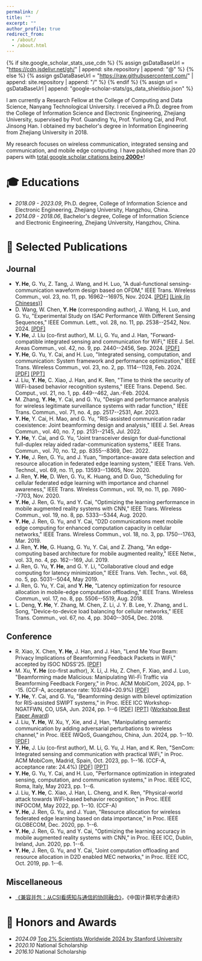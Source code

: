 ```yaml
---
permalink: /
title: ""
excerpt: ""
author_profile: true
redirect_from: 
  - /about/
  - /about.html
---
```


{% if site.google_scholar_stats_use_cdn %}
{% assign gsDataBaseUrl = "https://cdn.jsdelivr.net/gh/" | append: site.repository | append: "@" %}
{% else %}
{% assign gsDataBaseUrl = "https://raw.githubusercontent.com/" | append: site.repository | append: "/" %}
{% endif %}
{% assign url = gsDataBaseUrl | append: "google-scholar-stats/gs_data_shieldsio.json" %}

<span class='anchor' id='about-me'></span>

I am currently a Research Fellow at the College of Computing and Data Science, Nanyang Technological University. I received a Ph.D. degree from the College of Information Science and Electronic Engineering, Zhejiang University, supervised by Prof. Guanding Yu, Prof. Yunlong Cai, and Prof. Jinsong Han. I obtained my bachelor's degree in Information Engineering from Zhejiang University in 2018. 

My research focuses on wireless communication, integrated sensing and communication, and mobile edge computing. I have published more than 20 papers with <a href='https://scholar.google.com/citations?user=ldVs-W0AAAAJ&hl=en'>total google scholar citations being <strong><span id='total_cit'> 2000+</span></strong></a>!



# 🎓 Educations 

- *2018.09 - 2023.09*, Ph.D. degree, College of Information Science and Electronic Engineering, Zhejiang University, Hangzhou, China. 
- *2014.09 - 2018.06*, Bachelor's degree, College of Information Science and Electronic Engineering, Zhejiang University, Hangzhou, China. 

# 📝 Selected Publications 
## Journal
- **Y. He**, G. Yu, Z. Tang, J. Wang, and H. Luo, "A dual-functional sensing-communication waveform design based on OFDM," IEEE Trans. Wireless Commun., vol. 23, no. 11, pp. 16962--16975, Nov. 2024. [[PDF]](pdf/He_TWC_2024_Waveform.pdf) [[Link (in Chineses)]](https://mp.weixin.qq.com/s/nKvOoKc22pvpO260474wUg)
- D. Wang, W. Chen, **Y. He** (corresponding author), J. Wang, H. Luo, and G. Yu, "Experimental Study on ISAC Performance With Different Sensing Sequences," IEEE Commun. Lett., vol. 28, no. 11, pp. 2538--2542, Nov. 2024. [[PDF]](pdf/CL2024_ISAC.pdf) 
- **Y. He**, J. Liu (co-first author), M. Li, G. Yu, and J. Han, "Forward-compatible integrated sensing and communication for WiFi," IEEE J. Sel. Areas Commun., vol. 42, no. 9, pp. 2440--2456, Sep. 2024. [[PDF]](pdf/JSAC24_ISAC_WiFi.pdf) 
- **Y. He**, G. Yu, Y. Cai, and H. Luo, "Integrated sensing, computation, and communication: System framework and performance optimization," IEEE Trans. Wireless Commun., vol. 23, no. 2, pp. 1114--1128, Feb. 2024. [[PDF]](pdf/He_TWC_2023_ISCC.pdf) [[PPT]](pdf/He_TWC_2023_ISCC.pptx)
- J. Liu, **Y. He**, C. Xiao, J. Han, and K. Ren, "Time to think the security of WiFi-based behavior recognition systems," IEEE Trans. Depend. Sec. Comput., vol. 21, no. 1, pp. 449--462, Jan.-Feb. 2024.
- M. Zhang, **Y. He**, Y. Cai, and G. Yu, "Design and performance analysis for wireless legitimate surveillance systems with radar function," IEEE Trans. Commun., vol. 71, no. 4, pp. 2517--2531, Apr. 2023.
- **Y. He**, Y. Cai, H. Mao, and G. Yu, "RIS-assisted communication radar coexistence: Joint beamforming design and analysis," IEEE J. Sel. Areas Commun., vol. 40, no. 7, pp. 2131--2145, Jul. 2022.
- **Y. He**, Y. Cai, and G. Yu, "Joint transceiver design for dual-functional full-duplex relay aided radar-communication systems," IEEE Trans. Commun., vol. 70, no. 12, pp. 8355--8369, Dec. 2022.
- **Y. He**, J. Ren, G. Yu, and J. Yuan, "Importance-aware data selection and resource allocation in federated edge learning system," IEEE Trans. Veh. Technol., vol. 69, no. 11, pp. 13593--13605, Nov. 2020.
- J. Ren, **Y. He**, D. Wen, G. Yu, K. Huang, and D. Guo, "Scheduling for cellular federated edge learning with importance and channel awareness," IEEE Trans. Wireless Commun., vol. 19, no. 11, pp. 7690--7703, Nov. 2020.
- **Y. He**, J. Ren, G. Yu, and Y. Cai, "Optimizing the learning performance in mobile augmented reality systems with CNN," IEEE Trans. Wireless Commun., vol. 19, no. 8, pp. 5333--5344, Aug. 2020.
- **Y. He**, J. Ren, G. Yu, and Y. Cai, "D2D communications meet mobile edge computing for enhanced computation capacity in cellular networks," IEEE Trans. Wireless Commun., vol. 18, no. 3, pp. 1750--1763, Mar. 2019.
- J. Ren, **Y. He**, G. Huang, G. Yu, Y. Cai, and Z. Zhang, "An edge-computing based architecture for mobile augmented reality," IEEE Netw., vol. 33, no. 4, pp. 162--169, Jul. 2019.
- J. Ren, G. Yu, **Y. He**, and G. Y. Li, "Collaborative cloud and edge computing for latency minimization," IEEE Trans. Veh. Techn., vol. 68, no. 5, pp. 5031--5044, May 2019. 
- J. Ren, G. Yu, Y. Cai, and **Y. He**, "Latency optimization for resource allocation in mobile-edge computation offloading," IEEE Trans. Wireless Commun., vol. 17, no. 8, pp. 5506--5519, Aug. 2018. 
- L. Deng, **Y. He**, Y. Zhang, M. Chen, Z. Li, J. Y. B. Lee, Y. Zhang, and L. Song, "Device-to-device load balancing for cellular networks," IEEE Trans. Commun., vol. 67, no. 4, pp. 3040--3054, Dec. 2018.


<div style='display: none'>
- Q. Chen, **Y. He** (corresponding author), G. Yu, C. Xu, M. Liu, and Z. Li, "KBMP: Kubernetes-orchestrated IoT online battery monitoring platform," IEEE Internet Things J., vol. 11, no. 14, pp. 25358--25370, Jul. 2024. [[PDF]](pdf/IOTJ24_KBMP.pdf)
</div>

## Conference
- R. Xiao, X. Chen, **Y. He**, J. Han, and J. Han, "Lend Me Your Beam: Privacy Implications of Beamforming Feedback Packets in WiFi," accepted by ISOC NDSS'25. [[PDF]](pdf/NDSS25-leakybeam.pdf)
- M. Xu, **Y. He** (co-first author), X. Li, J. Hu, Z. Chen, F. Xiao, and J. Luo, "Beamforming made Malicious: Manipulating Wi-Fi Traffic via Beamforming Feedback Forgery," in Proc. ACM MobiCom, 2024, pp. 1--15. (CCF-A, acceptance rate: 103/494=20.9%) [[PDF]](pdf/MobiCom24_BeamCraft.pdf)
- **Y. He**, Y. Cai, and G. Yu, "Beamforming design with bilevel optimization for RIS-assisted SWIPT systems," in Proc. IEEE ICC Workshop-NGATFWN, CO, USA, Jun. 2024, pp. 1--6 [[PDF]](pdf/ICC2024-bilevel.pdf) [[PPT]](pdf/ICC2024-bilevel.pptx) ([Workshop Best Paper Award](pdf/ICC2024-bilevel.jpg))
- J. Liu, **Y. He**, W. Xu, Y, Xie, and J, Han, "Manipulating semantic communication by adding adversarial perturbations to wireless channel," in Proc. IEEE IWQoS, Guangzhou, China, Jun. 2024, pp. 1--10. [[PDF]](pdf/IWQoS24_attack_semantic.pdf)
- **Y. He**, J. Liu (co-first author), M. Li, G. Yu, J. Han, and K. Ren, "SenCom: Integrated sensing and communication with practical WiFi," in Proc. ACM MobiCom, Madrid, Spain, Oct. 2023, pp. 1--16. (CCF-A, acceptance rate: 24.4%)  [[PDF]](pdf/He_mobicom_2023_isac_wifi.pdf) [[PPT]](pdf/He_mobicom_2023_isac_wifi.pptx)
- **Y. He**, G. Yu, Y. Cai, and H. Luo, "Performance optimization in integrated sensing, computation, and communication systems," in Proc. IEEE ICC, Roma, Italy, May 2023, pp. 1--6.
- J. Liu, **Y. He**, C. Xiao, J. Han, L. Cheng, and K. Ren, "Physical-world attack towards WiFi-based behavior recognition," in Proc. IEEE INFOCOM, May 2022, pp. 1--10. (CCF-A)
- **Y. He**, J. Ren, G. Yu, and J. Yuan, "Resource allocation for wireless federated edge learning based on data importance," in Proc. IEEE GLOBECOM, Dec. 2020, pp. 1--6.
- **Y. He**, J. Ren, G. Yu, and Y. Cai, "Optimizing the learning accuracy in mobile augmented reality systems with CNN," in Proc. IEEE ICC, Dublin, Ireland, Jun. 2020, pp. 1--6.
- **Y. He**, J. Ren, G. Yu, and Y. Cai, "Joint computation offloading and resource allocation in D2D enabled MEC networks," in Proc. IEEE ICC, Oct. 2019, pp. 1--6.


## Miscellaneous
- [《兼容并包：从CSI看感知与通信的协同融合》](https://dl.ccf.org.cn/article/articleDetail.html?type=xhtx_thesis&_ack=1&id=6907618168801280)，《中国计算机学会通讯》

# 🏅 Honors and Awards
- *2024.09*  [Top 2% Scientists Worldwide 2024 by Stanford University](https://elsevier.digitalcommonsdata.com/datasets/btchxktzyw/7)
- *2020.10*  National Scholarship
- *2016.10*  National Scholarship

